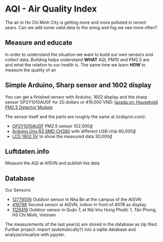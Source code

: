 # AQI - Air Quality Index

The air in Ho Chi Minh City is getting more and more polluted in recent years. Can we add some valid data to the smog and fog we see more often?

## Measure and educate

In order to understand the situation we want to build our own sensors and collect data. Building helps understand __WHAT__ AQI, PM10 and PM2.5 are and what the relation to our health is. The same time we learn __HOW__ to measure the quality of air

## Simple Arduino, Sharp sensor and 1602 display

You can get a finished sensor with Arduino, 1602 display and the sharp sensor GP2Y1010AU0F for 20 dollars or 419,000 VND:
[lazada.vn: Household PM2.5 Detector Module](https://www.lazada.vn/products/household-pm25-detector-module-air-quality-dust-sensor-tft-lcd-display-monitor-i211854287-s265229101.html?spm=a2o4n.searchlist.list.109.21c729f7x9fcvY&search=1)

The sensor itself and the parts are roughly the same at (icdayroi.com):
- [GP2Y1010AU0F](https://icdayroi.com/cam-bien-bui-pm2-5gp2y1010au0f) PM2.5 sensor 102,000₫
- [Arduino Uno R3 SMD CH380](https://icdayroi.com/arduino-uno-r3-smd) with different USB chip 80,000₫
- [LCD 1602 5V](https://icdayroi.com/lcd-1602) to show the measured data 30,000₫

## Luftdaten.info

Measure the AQI at AISVN and publish the data

## Database

Our Sensors:
- [12779556](https://www.madavi.de/sensor/graph.php?sensor=esp8266-12779556-sds011) Outdoor sensor in Nha Be at the campus of the AISVN
- [416796](https://www.madavi.de/sensor/graph.php?sensor=esp8266-1129419-sds011) Second sensor at AISVN, indoor in front of 407B as display
- [1129419](https://www.madavi.de/sensor/graph.php?sensor=esp8266-416796-sds011#l_week) Outdoor sensor in Quận 7, at Nội khu Hưng Phước 1, Tân Phong, Hồ Chí Minh, Vietnam

The measurements of the last year(s) are stored in the database as zip filed. Further project: import (automatically?) into a sqlite database and analyze/visualize with jupyter.

